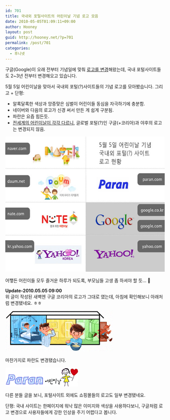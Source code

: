 ```yaml
---
id: 701
title: 국내외 포털사이트의 어린이날 기념 로고 모음
date: 2010-05-05T01:09:11+09:00
author: Hooney
layout: post
guid: http://hooney.net/?p=701
permalink: /post/701
categories:
  - 후니넷
---
```

구글(Google)이 오래 전부터 기념일에 맞춰 [로고를 변경](http://www.google.com/logos/)해왔는데, 국내 포털사이트들도 2~3년 전부터 변경해오고 있습니다.

5월 5일 어린이날을 맞아서 국내외 포털(?)사이트들의 기념 로고를 모아봤습니다. 그리고 + 단평:

  * 알록달록한 색상과 앙증맞은 심벌이 어린이들 동심을 자극하기에 충분함.
  * 네이버와 다음의 로고가 신경 써서 만든 게 쉽게 구분됨.
  * 파란은 요즘 힘든듯.
  * [전세계의 어린이날이 각각 다르니](http://www.scml.or.kr/alrim/start.php?&Click=%B3%BB%BF%EB&Al_dgu=10&Al_c1=65532&Al_deep=0&Algub=&Ser=&Ppg=0), 글로벌 포털(?)인 구글(+코리아)과 야후의 로고는 변경되지 않음.

<img src="/wp-content/uploads/2010/05/cdayLogo2.jpg" alt="국내외 포털사이트의 어린이날 기념 로고 모음" width="580" height="426" /> 

어쨓든 어린이들 모두 즐거운 하루가 되도록, 부모님들 고생 좀 하셔야 할 듯&#8230; 🙂

**Update-2010.05.05 09:00**  
위 글이 작성된 새벽엔 구글 코리아의 로고가 그대로 였는데, 아침에 확인해보니 아래처럼 변경됐네요. ㅎㅎ

<img src="/wp-content/uploads/2010/05/childrensday2010.gif" alt="변경된 구글 코리아 로고" width="341" height="129" /> 

마찬가지로 파란도 변경됐습니다.

![변경된 파란 로고](/wp-content/uploads/2010/05/bg_kids.gif) 

다른 분들 글을 보니, 포털사이트 외에도 쇼핑몰들의 로고도 일부 변경됐네요.

단평: 국내 사이트는 한페이지에 워낙 많은 이미지와 색상을 사용하다보니, 구글처럼 로고 변경으로 사용자들에게 강한 인상을 주기 어렵다고 봅니다.